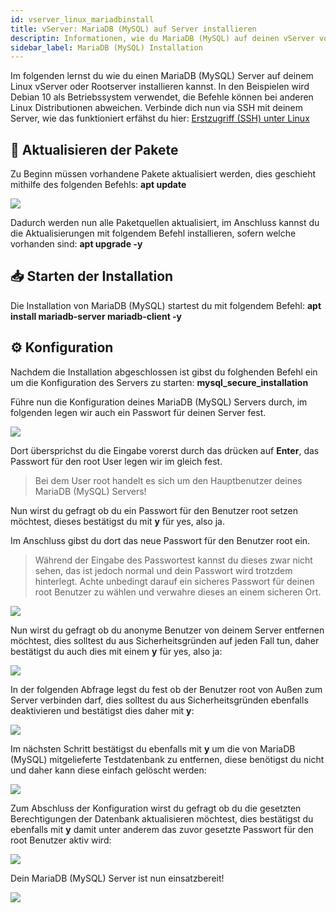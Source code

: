 ```yaml
---
id: vserver_linux_mariadbinstall
title: vServer: MariaDB (MySQL) auf Server installieren
descriptin: Informationen, wie du MariaDB (MySQL) auf deinen vServer von ZAP-Hosting installieren kannst - ZAP-Hosting.com Dokumentationen
sidebar_label: MariaDB (MySQL) Installation
---
```


Im folgenden lernst du wie du einen MariaDB (MySQL) Server auf deinem Linux vServer oder Rootserver installieren kannst. 
In den Beispielen wird Debian 10 als Betriebssystem verwendet, die Befehle können bei anderen Linux Distributionen abweichen.
Verbinde dich nun via SSH mit deinem Server, wie das funktioniert erfähst du hier: [Erstzugriff (SSH) unter Linux](https://zap-hosting.com/guides/docs/de/vserver_linux_ssh)

## 🔄 Aktualisieren der Pakete

Zu Beginn müssen vorhandene Pakete aktualisiert werden, dies geschieht mithilfe des folgenden Befehls: **apt update**

![](https://screensaver01.zap-hosting.com/index.php/s/HiKJ3N2jMkEwFtG/preview)

Dadurch werden nun alle Paketquellen aktualisiert, im Anschluss kannst du die Aktualisierungen mit folgendem Befehl installieren, sofern welche vorhanden sind: **apt upgrade -y**


## 📥 Starten der Installation

Die Installation von MariaDB (MySQL) startest du mit folgendem Befehl: **apt install mariadb-server mariadb-client -y**


## ⚙️ Konfiguration
Nachdem die Installation abgeschlossen ist gibst du folghenden Befehl ein um die Konfiguration des Servers zu starten: **mysql_secure_installation**

Führe nun die Konfiguration deines MariaDB (MySQL) Servers durch, im folgenden legen wir auch ein Passwort für deinen Server fest.

![](https://screensaver01.zap-hosting.com/index.php/s/PTTfCaLgTbTcPXn/preview)

Dort übersprichst du die Eingabe vorerst durch das drücken auf **Enter**, das Passwort für den root User legen wir im gleich fest.

> Bei dem User root handelt es sich um den Hauptbenutzer deines MariaDB (MySQL) Servers!

Nun wirst du gefragt ob du ein Passwort für den Benutzer root setzen möchtest, dieses bestätigst du mit **y** für yes, also ja.

Im Anschluss gibst du dort das neue Passwort für den Benutzer root ein.


> Während der Eingabe des Passwortest kannst du dieses zwar nicht sehen, das ist jedoch normal und dein Passwort wird trotzdem hinterlegt. Achte unbedingt darauf ein sicheres 
Passwort für deinen root Benutzer zu wählen und verwahre dieses an einem sicheren Ort. 

![](https://screensaver01.zap-hosting.com/index.php/s/2EaytsgrWYqNPjg/preview)

Nun wirst du gefragt ob du anonyme Benutzer von deinem Server entfernen möchtest, dies solltest du aus Sicherheitsgründen auf jeden Fall tun, daher bestätigst du auch dies
mit einem **y** für yes, also ja: 

![](https://screensaver01.zap-hosting.com/index.php/s/j8XJdEXn2jQryDf/preview)

In der folgenden Abfrage legst du fest ob der Benutzer root von Außen zum Server verbinden darf, dies solltest du aus Sicherheitsgründen ebenfalls deaktivieren und bestätigst dies
daher mit **y**:

![](https://screensaver01.zap-hosting.com/index.php/s/a6D5D9i6dpXYYGX/preview)

Im nächsten Schritt bestätigst du ebenfalls mit **y** um die von MariaDB (MySQL) mitgelieferte Testdatenbank zu entfernen, diese benötigst du nicht und daher kann diese einfach 
gelöscht werden:

![](https://screensaver01.zap-hosting.com/index.php/s/icwxknJRHySGgpg/preview)


Zum Abschluss der Konfiguration wirst du gefragt ob du die gesetzten Berechtigungen der Datenbank aktualisieren möchtest, dies bestätigst du ebenfalls mit **y** damit
unter anderem das zuvor gesetzte Passwort für den root Benutzer aktiv wird:

![](https://screensaver01.zap-hosting.com/index.php/s/2LwRwdPP9MwDFwr/preview)


Dein MariaDB (MySQL) Server ist nun einsatzbereit!

![](https://screensaver01.zap-hosting.com/index.php/s/LR8gWDmrQnBm8D5/preview)

